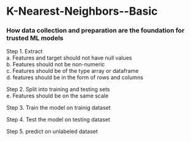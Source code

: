 # K-Nearest-Neighbors--Basic

### How data collection and preparation are the foundation for trusted ML models
Step 1. Extract<br/>
    a. Features and target should not have null values<br/>
    b. Features should not be non-numeric<br/>
    c. Features should be of the type array or dataframe<br/>
    d. features should be in the form of rows and columns<br/>

Step 2. Split into training and testing sets<br/>
    e. Features should be on the same scale<br/>

Step 3. Train the model on trainig dataset

Step 4. Test the model on testing dataset

Step 5. predict on unlabeled dataset
